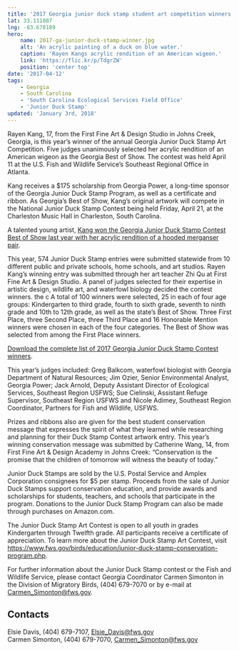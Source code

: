 ```yaml
---
title: '2017 Georgia junior duck stamp student art competition winners'
lat: 33.111087
lng: -83.678189
hero:
    name: 2017-ga-junior-duck-stamp-winner.jpg
    alt: 'An acrylic painting of a duck on blue water.'
    caption: 'Rayen Kangs acrylic rendition of an American wigeon.'
    link: 'https://flic.kr/p/TdgrZW'
    position: 'center top'
date: '2017-04-12'
tags:
    - Georgia
    - South Carolina
    - 'South Carolina Ecological Services Field Office'
    - 'Junior Duck Stamp'
updated: 'January 3rd, 2018'
---
```


Rayen Kang, 17, from the First Fine Art & Design Studio in Johns Creek, Georgia, is this year’s winner of the annual Georgia Junior Duck Stamp Art Competition.  Five judges unanimously selected her acrylic rendition of an American wigeon as the Georgia Best of Show. The contest was held April 11 at the U.S. Fish and Wildlife Service’s Southeast Regional Office in Atlanta.

Kang receives a $175 scholarship from Georgia Power, a long-time sponsor of the Georgia Junior Duck Stamp Program, as well as a certificate and ribbon. As Georgia’s Best of Show, Kang’s original artwork will compete in the National Junior Duck Stamp Contest being held Friday, April 21, at the Charleston Music Hall in Charleston, South Carolina.

A talented young artist, [Kang won the Georgia Junior Duck Stamp Contest Best of Show last year with her acrylic rendition of a hooded merganser pair](/news/2016/04/2016-georgia-junior-duck-stamp-student-art-competition-winners-chosen/).

This year, 574 Junior Duck Stamp entries were submitted statewide from 10 different public and private schools, home schools, and art studios.  Rayen Kang’s winning entry was submitted through her art teacher Zhi Qu at First Fine Art & Design Studio.
A panel of judges selected for their expertise in artistic design, wildlife art, and waterfowl biology decided the contest winners. the c A total of 100 winners were selected, 25  in each of four  age groups:  Kindergarten to third grade, fourth to sixth grade, seventh to ninth grade and 10th to 12th grade, as well as the state’s Best of Show. Three First Place, three Second Place, three Third Place and 16 Honorable Mention winners were chosen in each of the four categories. The Best of Show was selected from among the First Place winners.

[Download the complete list of 2017 Georgia Junior Duck Stamp Contest winners](/pdf/2017-ga-junior-duck-stamp-winners.pdf).

This year’s judges included:  Greg Balkcom, waterfowl biologist with Georgia Department of Natural Resources; Jim Ozier, Senior Environmental Analyst, Georgia Power; Jack Arnold, Deputy Assistant Director of Ecological Services, Southeast Region USFWS; Sue Cielinski, Assistant Refuge Supervisor, Southeast Region USFWS and Nicole Adimey, Southeast Region Coordinator, Partners for Fish and Wildlife, USFWS. 

Prizes and ribbons also are given for the best student conservation message that expresses the spirit of what they learned while researching and planning for their Duck Stamp Contest artwork entry. This year’s winning conservation message was submitted by Catherine Wang, 14, from First Fine Art & Design Academy in Johns Creek: “Conservation is the promise that the children of tomorrow will witness the beauty of today.”

Junior Duck Stamps are sold by the U.S. Postal Service and Amplex Corporation consignees for $5 per stamp.  Proceeds from the sale of Junior Duck Stamps support conservation education, and provide awards and scholarships for students, teachers, and schools that participate in the program. Donations to the Junior Duck Stamp Program can also be made through purchases on Amazon.com.

The Junior Duck Stamp Art Contest is open to all youth in grades Kindergarten through Twelfth grade.  All participants receive a certificate of appreciation. To learn more about the Junior Duck Stamp Art Contest, visit https://www.fws.gov/birds/education/junior-duck-stamp-conservation-program.php.

For further information about the Junior Duck Stamp contest or the Fish and Wildlife Service, please contact Georgia Coordinator Carmen Simonton in the Division of Migratory Birds, (404) 679-7070 or by e-mail at [Carmen_Simonton@fws.gov](mailto:Carmen_Simonton@fws.gov).

## Contacts

Elsie Davis, (404) 679-7107, [Elsie_Davis@fws.gov](mailto:Elsie_Davis@fws.gov)  
Carmen Simonton, (404) 679-7070, [Carmen_Simonton@fws.gov](mailto:Carmen_Simonton@fws.gov)  
